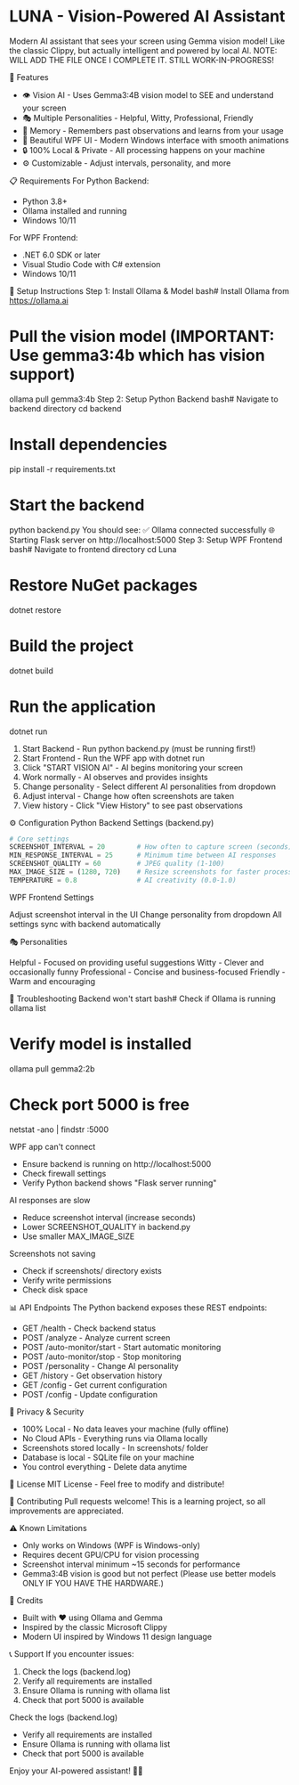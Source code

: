 # LUNA - Vision-Powered AI Assistant

Modern AI assistant that sees your screen using Gemma vision model! Like the classic Clippy, but actually intelligent and powered by local AI.
NOTE: WILL ADD THE FILE ONCE I COMPLETE IT. STILL WORK-IN-PROGRESS!

🌟 Features

- 👁️ Vision AI - Uses Gemma3:4B vision model to SEE and understand your screen
- 🎭 Multiple Personalities - Helpful, Witty, Professional, Friendly
- 💾 Memory - Remembers past observations and learns from your usage
- 🎨 Beautiful WPF UI - Modern Windows interface with smooth animations
- 🔒 100% Local & Private - All processing happens on your machine
- ⚙️ Customizable - Adjust intervals, personality, and more

📋 Requirements
For Python Backend:

- Python 3.8+
- Ollama installed and running
- Windows 10/11

For WPF Frontend:

- .NET 6.0 SDK or later
- Visual Studio Code with C# extension
- Windows 10/11

🚀 Setup Instructions
Step 1: Install Ollama & Model
bash# Install Ollama from https://ollama.ai

# Pull the vision model (IMPORTANT: Use gemma3:4b which has vision support)
ollama pull gemma3:4b
Step 2: Setup Python Backend
bash# Navigate to backend directory
cd backend

# Install dependencies
pip install -r requirements.txt

# Start the backend
python backend.py
You should see:
✅ Ollama connected successfully
🌐 Starting Flask server on http://localhost:5000
Step 3: Setup WPF Frontend
bash# Navigate to frontend directory
cd Luna

# Restore NuGet packages
dotnet restore

# Build the project
dotnet build

# Run the application
dotnet run

1. Start Backend - Run python backend.py (must be running first!)
2. Start Frontend - Run the WPF app with dotnet run
3. Click "START VISION AI" - AI begins monitoring your screen
4. Work normally - AI observes and provides insights
5. Change personality - Select different AI personalities from dropdown
6. Adjust interval - Change how often screenshots are taken
7. View history - Click "View History" to see past observations

⚙️ Configuration
Python Backend Settings (backend.py)
```python
# Core settings
SCREENSHOT_INTERVAL = 20        # How often to capture screen (seconds)
MIN_RESPONSE_INTERVAL = 25      # Minimum time between AI responses
SCREENSHOT_QUALITY = 60         # JPEG quality (1-100)
MAX_IMAGE_SIZE = (1280, 720)    # Resize screenshots for faster processing
TEMPERATURE = 0.8               # AI creativity (0.0-1.0)
```

WPF Frontend Settings

Adjust screenshot interval in the UI
Change personality from dropdown
All settings sync with backend automatically

🎭 Personalities

Helpful - Focused on providing useful suggestions
Witty - Clever and occasionally funny
Professional - Concise and business-focused
Friendly - Warm and encouraging

🔧 Troubleshooting
Backend won't start
bash# Check if Ollama is running
ollama list

# Verify model is installed
ollama pull gemma2:2b

# Check port 5000 is free
netstat -ano | findstr :5000

WPF app can't connect

- Ensure backend is running on http://localhost:5000
- Check firewall settings
- Verify Python backend shows "Flask server running"

AI responses are slow

- Reduce screenshot interval (increase seconds)
- Lower SCREENSHOT_QUALITY in backend.py
- Use smaller MAX_IMAGE_SIZE

Screenshots not saving

- Check if screenshots/ directory exists
- Verify write permissions
- Check disk space

📊 API Endpoints
The Python backend exposes these REST endpoints:

- GET /health - Check backend status
- POST /analyze - Analyze current screen
- POST /auto-monitor/start - Start automatic monitoring
- POST /auto-monitor/stop - Stop monitoring
- POST /personality - Change AI personality
- GET /history - Get observation history
- GET /config - Get current configuration
- POST /config - Update configuration

🔐 Privacy & Security

- 100% Local - No data leaves your machine (fully offline)
- No Cloud APIs - Everything runs via Ollama locally
- Screenshots stored locally - In screenshots/ folder
- Database is local - SQLite file on your machine
- You control everything - Delete data anytime

📝 License
MIT License - Feel free to modify and distribute!

🤝 Contributing
Pull requests welcome! This is a learning project, so all improvements are appreciated.

⚠️ Known Limitations
- Only works on Windows (WPF is Windows-only)
- Requires decent GPU/CPU for vision processing
- Screenshot interval minimum ~15 seconds for performance
- Gemma3:4B vision is good but not perfect (Please use better models ONLY IF YOU HAVE THE HARDWARE.)

🎉 Credits

- Built with ❤️ using Ollama and Gemma
- Inspired by the classic Microsoft Clippy
- Modern UI inspired by Windows 11 design language

📞 Support
If you encounter issues:
1. Check the logs (backend.log)
2. Verify all requirements are installed
3. Ensure Ollama is running with ollama list
4. Check that port 5000 is available



Check the logs (backend.log)
- Verify all requirements are installed
- Ensure Ollama is running with ollama list
- Check that port 5000 is available


Enjoy your AI-powered assistant! 📎✨
